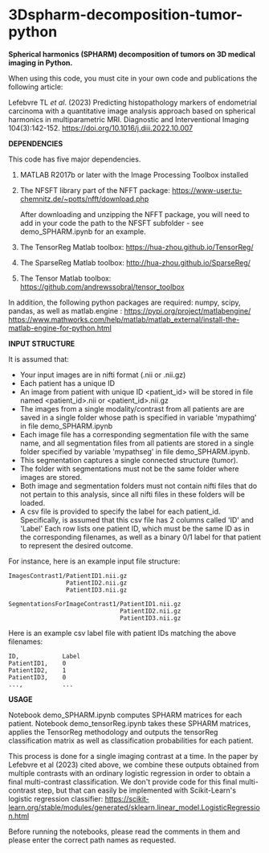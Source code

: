 # 3Dspharm-decomposition-tumor-python
**Spherical harmonics (SPHARM) decomposition of tumors on 3D medical imaging in Python.**

When using this code, you must cite in your own code and publications the following article:

Lefebvre TL *et al*. (2023) Predicting histopathology markers of endometrial carcinoma with a 
quantitative image analysis approach based on spherical harmonics in multiparametric MRI.
Diagnostic and Interventional Imaging 104(3):142-152.
https://doi.org/10.1016/j.diii.2022.10.007

**DEPENDENCIES**

This code has five major dependencies. 

1. MATLAB R2017b or later with the Image Processing Toolbox installed

2. The NFSFT library part of the NFFT package: 
   https://www-user.tu-chemnitz.de/~potts/nfft/download.php
   
   After downloading and unzipping the NFFT package, you will need to add in your code 
   the path to the NFSFT subfolder - see demo_SPHARM.ipynb for an example.

3. The TensorReg Matlab toolbox:
   https://hua-zhou.github.io/TensorReg/

4. The SparseReg Matlab toolbox:
   http://hua-zhou.github.io/SparseReg/

5. The Tensor Matlab toolbox:
   https://github.com/andrewssobral/tensor_toolbox


In addition, the following python packages are required: numpy, scipy, pandas, 
as well as matlab.engine :
https://pypi.org/project/matlabengine/
https://www.mathworks.com/help/matlab/matlab_external/install-the-matlab-engine-for-python.html 

**INPUT STRUCTURE**

It is assumed that: 
 - Your input images are in nifti format (.nii or .nii.gz) 
 - Each patient has a unique ID
 - An image from patient with unique ID <patient_id> will be stored 
   in file named <patient_id>.nii or <patient_id>.nii.gz
 - The images from a single modality/contrast from all patients are
   are saved in a single folder whose path is specified in variable 'mypathimg'
   in file demo_SPHARM.ipynb
 - Each image file has a corresponding segmentation file with the same name, and all
   segmentation files from all patients are stored in a single folder
   specified by variable 'mypathseg' in file demo_SPHARM.ipynb. 
 - This segmentation captures a single connected structure (tumor).
 - The folder with segmentations must not be the same folder where images are stored.
 - Both image and segmentation folders must not contain nifti files that do not pertain
   to this analysis, since all nifti files in these folders will be loaded.
 - A csv file is provided to specify the label for each patient_id. Specifically, 
   is assumed that this csv file has 2 columns called 'ID' and 'Label'
   Each row lists one patient ID, which must be the same ID as in the corresponding filenames,
   as well as a binary 0/1 label for that patient to represent the desired outcome.

For instance, here is an example input file structure:

```
ImagesContrast1/PatientID1.nii.gz
                PatientID2.nii.gz
                PatientID3.nii.gz
```
```
SegmentationsForImageContrast1/PatientID1.nii.gz
                               PatientID2.nii.gz
                               PatientID3.nii.gz
```
Here is an example csv label file with patient IDs matching the above filenames:
```
ID,            Label
PatientID1,    0
PatientID2,    1
PatientID3,    0
...,           ...
```

**USAGE**

Notebook demo_SPHARM.ipynb computes SPHARM matrices for each patient.
Notebook demo_tensorReg.ipynb takes these SPHARM matrices, applies the
TensorReg methodology and outputs the tensorReg classification matrix
as well as classification probabilities for each patient.

This process is done for a single imaging contrast at a time. In the paper
by Lefebvre et al (2023) cited above, we combine these outputs obtained
from multiple contrasts with an ordinary logistic regression in order to obtain
a final multi-contrast classification. We don't provide code for this final 
multi-contrast step, but that can easily be implemented with Scikit-Learn's
logistic regression classifier:
https://scikit-learn.org/stable/modules/generated/sklearn.linear_model.LogisticRegression.html 

Before running the notebooks, please read the comments in them and please 
enter the correct path names as requested. 

